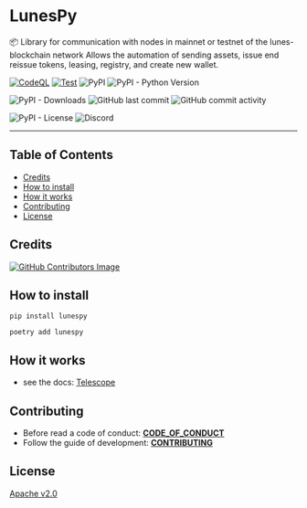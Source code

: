 # LunesPy

📦 Library for communication with nodes in mainnet or testnet of the lunes-blockchain network Allows the automation of sending assets, issue end reissue tokens, leasing, registry, and create new wallet.

[![CodeQL](https://github.com/lunes-platform/lunespy/actions/workflows/codeql-analysis.yml/badge.svg)](https://github.com/lunes-platform/lunespy/actions/workflows/codeql-analysis.yml)
[![Test](https://github.com/lunes-platform/lunespy/actions/workflows/test.yml/badge.svg?branch=main)](https://github.com/lunes-platform/lunespy/actions/workflows/test.yml)
![PyPI](https://img.shields.io/pypi/v/lunespy)
![PyPI - Python Version](https://img.shields.io/pypi/pyversions/lunespy)

![PyPI - Downloads](https://img.shields.io/pypi/dm/lunespy)
![GitHub last commit](https://img.shields.io/github/last-commit/lunes-platform/lunespy)
![GitHub commit activity](https://img.shields.io/github/commit-activity/m/lunes-platform/lunespy)

![PyPI - License](https://img.shields.io/pypi/l/lunespy)
![Discord](https://img.shields.io/discord/958424925453058158)

---

## Table of Contents

- [Credits](#credits)
- [How to install](#how-to-install)
- [How it works](#how-it-works)
- [Contributing](#contributing)
- [License](#license)

## Credits

[![GitHub Contributors Image](https://contrib.rocks/image?repo=lunes-platform/lunespy)](https://github.com/lunes-platform/lunespy/graphs/contributors)

## How to install

```
pip install lunespy
```

```
poetry add lunespy
```

## How it works

- see the docs: [Telescope](https://lunes-platform.github.io/telescope)

## Contributing

- Before read a code of conduct: **[CODE_OF_CONDUCT](CODE_OF_CONDUCT.md)**
- Follow the guide of development: **[CONTRIBUTING](CONTRIBUTING.md)**

## License

[Apache v2.0](LICENSE)
